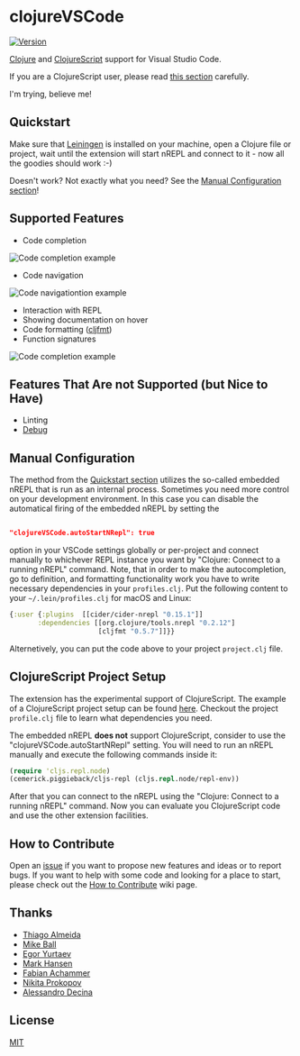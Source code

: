 # clojureVSCode

[![Version](https://vsmarketplacebadge.apphb.com/version/avli.clojure.svg)](https://marketplace.visualstudio.com/items?itemName=avli.clojure)

[Clojure](https://clojure.org) and [ClojureScript](https://clojurescript.org) support for Visual Studio Code.

If you are a ClojureScript user, please read [this section](https://github.com/avli/clojureVSCode#clojurescript-project-setup) carefully.

I'm trying, believe me!

## Quickstart

Make sure that [Leiningen](https://leiningen.org/) is installed on your machine, open a Clojure file or project, wait until the extension will start nREPL and connect to it - now all the goodies should work :-)

Doesn't work? Not exactly what you need? See the [Manual Configuration section](#manual-configuration)!

## Supported Features

* Code completion

![Code completion example](https://github.com/avli/clojureVSCode/raw/master/images/code%20completion%20example.png)

* Code navigation

![Code navigationtion example](https://github.com/avli/clojureVSCode/raw/master/images/code%20navigation%20example.png)

* Interaction with REPL
* Showing documentation on hover
* Code formatting ([cljfmt](https://github.com/weavejester/cljfmt))
* Function signatures

![Code completion example](https://github.com/avli/clojureVSCode/raw/master/images/function%20signature%20example.png)

## Features That Are not Supported (but Nice to Have)

* Linting
* [Debug](https://github.com/indiejames/vscode-clojure-debug)

## Manual Configuration

The method from the [Quickstart section](#Quickstart) utilizes the so-called embedded nREPL that is run as an internal process. Sometimes you need more control on your development environment. In this case you can disable the automatical firing of the embedded nREPL by setting the

```json

"clojureVSCode.autoStartNRepl": true

```

option in your VSCode settings globally or per-project and connect manually to whichever REPL instance you want by "Clojure: Connect to a running nREPL" command. Note, that in order to make the autocompletion, go to definition, and formatting functionality work you have to write necessary dependencies in your `profiles.clj`. Put the following content to your `~/.lein/profiles.clj` for macOS and Linux:

```clojure
{:user {:plugins  [[cider/cider-nrepl "0.15.1"]]
       :dependencies [[org.clojure/tools.nrepl "0.2.12"]
                      [cljfmt "0.5.7"]]}}
```

Alternetively, you can put the code above to your project `project.clj` file.

## ClojureScript Project Setup

The extension has the experimental support of ClojureScript. The example of a ClojureScript project setup can be found [here](https://github.com/avli/clojurescript-example-project). Checkout the project `profile.clj` file to learn what dependencies you need.

The embedded nREPL **does not** support ClojureScript, consider to use the "clojureVSCode.autoStartNRepl" setting. You will need to run an nREPL manually and execute the following commands inside it:

```clojure
(require 'cljs.repl.node)
(cemerick.piggieback/cljs-repl (cljs.repl.node/repl-env))
```

After that you can connect to the nREPL using the "Clojure: Connect to a running nREPL" command. Now you can evaluate you ClojureScript code and use the other extension facilities.


## How to Contribute

Open an [issue](https://github.com/avli/clojureVSCode/issues) if you want to propose new features and ideas or to report bugs. If you want to help with some code and looking for a place to start, please check out the [How to Contribute](https://github.com/avli/clojureVSCode/wiki/Contribution) wiki page.

## Thanks

- [Thiago Almeida](https://github.com/fasfsfgs)
- [Mike Ball](https://github.com/mikeball)
- [Egor Yurtaev](https://github.com/yurtaev)
- [Mark Hansen](https://github.com/mhansen)
- [Fabian Achammer](https://github.com/fachammer)
- [Nikita Prokopov](https://github.com/tonsky)
- [Alessandro Decina](https://github.com/alessandrod)

## License

[MIT](https://raw.githubusercontent.com/avli/clojureVSCode/master/LICENSE.txt)

